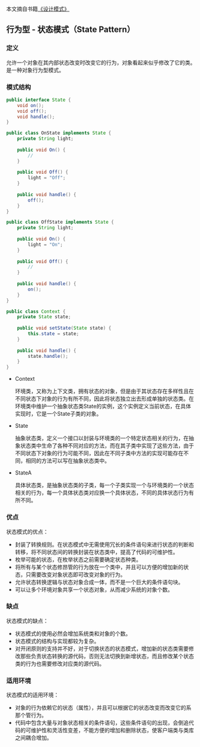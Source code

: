 本文摘自书籍[《设计模式》](https://www.amazon.cn/dp/B005XUK0DE/ref=sr_1_1?s=books&ie=UTF8&qid=1525848051&sr=1-1&keywords=%E8%AE%BE%E8%AE%A1%E6%A8%A1%E5%BC%8F+%E5%88%98%E4%BC%9F)

## 行为型 - 状态模式（State Pattern）

### 定义

允许一个对象在其内部状态改变时改变它的行为，对象看起来似乎修改了它的类。是一种对象行为型模式。

### 模式结构

```java
public interface State {
    void on();
    void off();
    void handle();
}

public class OnState implements State {
    private String light;
    
    public void On() {
        //
    }
    
    public void Off() {
        light = "Off";
    }
    
    public void handle() {
        off();
    }
}

public class OffState implements State {
    private String light;
    
    public void On() {
        light = "On";
    }
    
    public void Off() {
        //
    }  
    
    public void handle() {
        on();
    }
}

public class Context {
    private State state;
    
    public void setState(State state) {
        this.state = state;
    }
    
    public void handle() {
        state.handle();
    }
}
```

- Context  

  环境类，又称为上下文类，拥有状态的对象，但是由于其状态存在多样性且在不同状态下对象的行为有所不同，因此将状态独立出去形成单独的状态类。在环境类中维护一个抽象状态类State的实例，这个实例定义当前状态，在具体实现时，它是一个State子类的对象。

- State  

  抽象状态类，定义一个接口以封装与环境类的一个特定状态相关的行为，在抽象状态类中生命了各种不同对应的方法，而在其子类中实现了这些方法，由于不同状态下对象的行为可能不同，因此在不同子类中方法的实现可能存在不同，相同的方法可以写在抽象状态类中。

- StateA  

  具体状态类，是抽象状态类的子类，每一个子类实现一个与环境类的一个状态相关的行为，每一个具体状态类对应换一个具体状态，不同的具体状态行为有所不同。

### 优点

状态模式的优点：

- 封装了转换规则。在状态模式中无需使用冗长的条件语句来进行状态的判断和转移，将不同状态间的转换封装在状态类中，提高了代码的可维护性。
- 枚举可能的状态，在枚举状态之前需要确定状态种类。
- 将所有与某个状态修昂管的行为放在一个类中，并且可以方便的增加新的状态，只需要改变对象状态即可改变对象的行为。
- 允许状态转换逻辑与状态对象合成一体，而不是一个巨大的条件语句块。
- 可以让多个环境对象共享一个状态对象，从而减少系统的对象个数。

### 缺点

状态模式的缺点：

- 状态模式的使用必然会增加系统类和对象的个数。
- 状态模式的结构与实现都较为复杂。
- 对开闭原则的支持并不好，对于切换状态的状态模式，增加新的状态类需要修改那些负责状态转换的源代码，否则无法切换到新增状态，而且修改某个状态类的行为也需要修改对应类的源代码。

### 适用环境

状态模式的适用环境：

- 对象的行为依赖它的状态（属性），并且可以根据它的状态改变而改变它的系那个管行为。
- 代码中包含大量与对象状态相关的条件语句，这些条件语句的出现，会倒追代码的可维护性和灵活性变差，不能方便的增加和删除状态，使客户端类与类库之间耦合增加。
